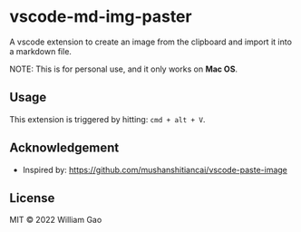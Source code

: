 # vscode-md-img-paster

A vscode extension to create an image from the clipboard and import it into a markdown file.

NOTE: This is for personal use, and it only works on **Mac OS**.


## Usage

This extension is triggered by hitting: `cmd + alt + V`.


## Acknowledgement

- Inspired by: https://github.com/mushanshitiancai/vscode-paste-image


## License

MIT &copy; 2022 William Gao
